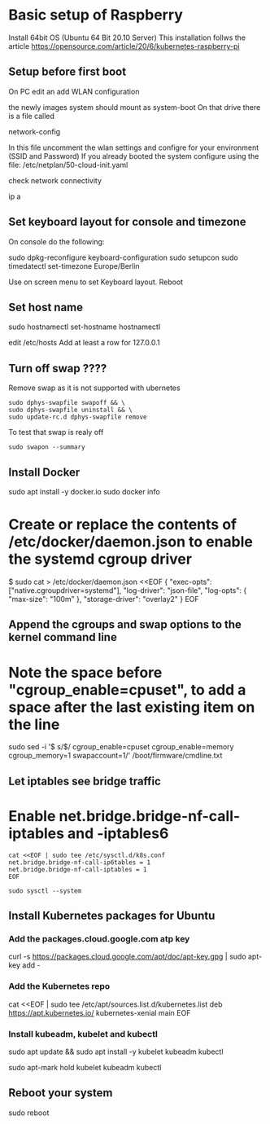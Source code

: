 # Basic setup of Raspberry
Install 64bit OS (Ubuntu 64 Bit 20.10 Server)
This installation follws the article 
https://opensource.com/article/20/6/kubernetes-raspberry-pi

## Setup before first boot
On PC edit an add WLAN configuration

the newly images system should mount as system-boot
On that drive there is a file called

network-config

In this file uncomment the wlan settings and configre for your environment (SSID and Password)
If you already booted the system configure using the file: /etc/netplan/50-cloud-init.yaml

check network connectivity

ip a

## Set keyboard layout for console and timezone
On console do the following:

sudo dpkg-reconfigure keyboard-configuration
sudo setupcon
sudo timedatectl set-timezone Europe/Berlin

Use on screen menu to set Keyboard layout.
Reboot

## Set host name
sudo hostnamectl set-hostname <hostname>
hostnamectl

edit /etc/hosts
Add at least a row for 127.0.0.1 <hostname>

## Turn off swap ????
Remove swap as it is not supported with ubernetes

    sudo dphys-swapfile swapoff && \
    sudo dphys-swapfile uninstall && \
    sudo update-rc.d dphys-swapfile remove

To test that swap is realy off

    sudo swapon --summary

## Install Docker

  sudo apt install -y docker.io
  sudo docker info

# Create or replace the contents of /etc/docker/daemon.json to enable the systemd cgroup driver

$ sudo cat > /etc/docker/daemon.json <<EOF
{
  "exec-opts": ["native.cgroupdriver=systemd"],
  "log-driver": "json-file",
  "log-opts": {
    "max-size": "100m"
  },
  "storage-driver": "overlay2"
}
EOF

## Append the cgroups and swap options to the kernel command line
# Note the space before "cgroup_enable=cpuset", to add a space after the last existing item on the line
sudo sed -i '$ s/$/ cgroup_enable=cpuset cgroup_enable=memory cgroup_memory=1 swapaccount=1/' /boot/firmware/cmdline.txt


## Let iptables see bridge traffic
# Enable net.bridge.bridge-nf-call-iptables and -iptables6
    cat <<EOF | sudo tee /etc/sysctl.d/k8s.conf
    net.bridge.bridge-nf-call-ip6tables = 1
    net.bridge.bridge-nf-call-iptables = 1
    EOF

    sudo sysctl --system

## Install Kubernetes packages for Ubuntu

### Add the packages.cloud.google.com atp key
curl -s https://packages.cloud.google.com/apt/doc/apt-key.gpg | sudo apt-key add -

### Add the Kubernetes repo
cat <<EOF | sudo tee /etc/apt/sources.list.d/kubernetes.list
deb https://apt.kubernetes.io/ kubernetes-xenial main
EOF

### Install kubeadm, kubelet and kubectl

sudo apt update && sudo apt install -y kubelet kubeadm kubectl

sudo apt-mark hold kubelet kubeadm kubectl


## Reboot your system

sudo reboot
